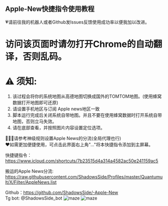 ## Apple-New快捷指令使用教程 ## 

💗请前往我的机器人或者Github发Issues反馈使用成功率以便我加以改进。

# 访问该页面时请勿打开Chrome的自动翻译，否则乱码。

# ⚠️ 须知:  
1. 该过程会将你的系统地图从高德地图切换成国外的TOMTOM地图。(使用蜂窝数据打开地图即可还原)  
2. 请设置手机地区与订阅 Apple news地区一致  
3. 脚本运行完成后关闭系统自带地图。并且不要在使用蜂窝数据时打开系统自带地图，否则立马失效。  
4. 请在底部查看，并按照图片内容设置定位选项。


💁🏻‍♂️请参考神级规则设置Apple News的分流(全局代理也行)  
❤️如需更加便捷使用，可点击此界面右上角"..."将本快捷指令添加到主屏幕。  

快捷键指令：https://www.icloud.com/shortcuts/7b23515d4a314a4582ac50e241159ac5

搬运的Apple News分流:
https://raw.githubusercontent.com/ShadowsSide/Profiles/master/Quantumult/X/Filter/AppleNews.list  

Github：https://github.com/ShadowsSide/-Apple-New  
Tg bot:  @ShadowsSide_bot
![maze](https://github.com/ShadowsSide/-Apple-New/blob/master/IMAGE%202020-06-02%2001:43:20.jpg)
![maze](https://github.com/ShadowsSide/-Apple-New/blob/master/IMAGE%202020-06-02%2001:43:24.jpg)   
